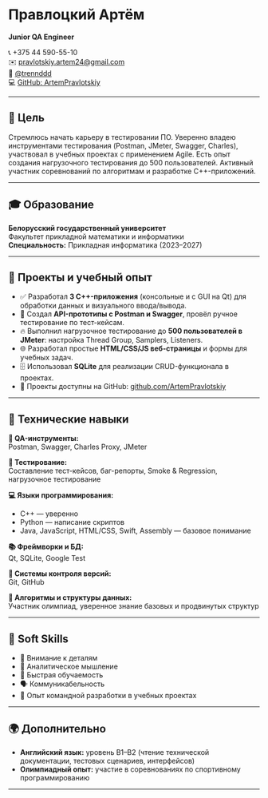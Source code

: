 # Правлоцкий Артём
**Junior QA Engineer**

📞 +375 44 590-55-10  
✉️ pravlotskiy.artem24@gmail.com  
💬 [@trennddd](https://t.me/trennddd)  
💻 [GitHub: ArtemPravlotskiy](https://github.com/ArtemPravlotskiy)

---

## 🎯 Цель

Стремлюсь начать карьеру в тестировании ПО. Уверенно владею инструментами тестирования (Postman, JMeter, Swagger, Charles), участвовал в учебных проектах с применением Agile. Есть опыт создания нагрузочного тестирования до 500 пользователей. Активный участник соревнований по алгоритмам и разработке C++-приложений.

---

## 🎓 Образование

**Белорусский государственный университет**  
Факультет прикладной математики и информатики  
**Специальность:** Прикладная информатика (2023–2027)

---

## 💼 Проекты и учебный опыт

- ✅ Разработал **3 C++-приложения** (консольные и с GUI на Qt) для обработки данных и визуального ввода/вывода.
- 🔧 Создал **API-прототипы с Postman и Swagger**, провёл ручное тестирование по тест-кейсам.
- 🔥 Выполнил нагрузочное тестирование до **500 пользователей в JMeter**: настройка Thread Group, Samplers, Listeners.
- 🌐 Разработал простые **HTML/CSS/JS веб-страницы** и формы для учебных задач.
- 🗄️ Использовал **SQLite** для реализации CRUD-функционала в проектах.
- 📁 Проекты доступны на GitHub: [github.com/ArtemPravlotskiy](https://github.com/ArtemPravlotskiy)

---

## 🧠 Технические навыки

**🧰 QA-инструменты:**  
Postman, Swagger, Charles Proxy, JMeter

**🧪 Тестирование:**  
Составление тест-кейсов, баг-репорты, Smoke & Regression, нагрузочное тестирование

**💻 Языки программирования:**
- C++ — уверенно
- Python — написание скриптов
- Java, JavaScript, HTML/CSS, Swift, Assembly — базовое понимание

**📚 Фреймворки и БД:**  
Qt, SQLite, Google Test

**🔄 Системы контроля версий:**  
Git, GitHub

**📐 Алгоритмы и структуры данных:**  
Участник олимпиад, уверенное знание базовых и продвинутых структур

---

## 🤝 Soft Skills

- 🎯 Внимание к деталям
- 🧩 Аналитическое мышление
- 🧠 Быстрая обучаемость
- 🗣️ Коммуникабельность
- 👥 Опыт командной разработки в учебных проектах

---

## 🌍 Дополнительно

- **Английский язык:** уровень B1–B2 (чтение технической документации, тестовых сценариев, интерфейсов)
- **Олимпиадный опыт:** участие в соревнованиях по спортивному программированию

---


<!--
**ArtemPravlotskiy/ArtemPravlotskiy** is a ✨ _special_ ✨ repository because its `README.md` (this file) appears on your GitHub profile.

Here are some ideas to get you started:

- 🔭 I’m currently working on ...
- 🌱 I’m currently learning ...
- 👯 I’m looking to collaborate on ...
- 🤔 I’m looking for help with ...
- 💬 Ask me about ...
- 📫 How to reach me: ...
- 😄 Pronouns: ...
- ⚡ Fun fact: ...
-->

